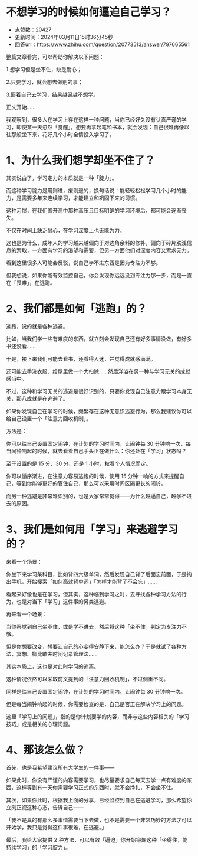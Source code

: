 # 不想学习的时候如何逼迫自己学习？
- 点赞数：20427
- 更新时间：2024年03月11日15时36分45秒
- 回答url：https://www.zhihu.com/question/20773513/answer/797665561
<body>
 <p>整篇文章看完<span><span>，</span></span>可以帮助你解决以下问题<span><span>：</span></span></p>
 <p>1.想学习但是坐不住<span><span>，</span></span>缺乏耐心<span><span>；</span></span></p>
 <p>2.只要学习<span><span>，</span></span>就会想去做别的事<span><span>；</span></span></p>
 <p>3.逼着自己去学习<span><span>，</span></span>结果越逼越不想学<span><span>。</span></span></p>
 <p>正文开始……</p>
 <p>我观察到<span><span>，</span></span>很多人在学习上存在这样一种问题<span><span>，</span></span>当你已经好久没有认真严谨的学习<span><span>，</span></span>即使某一天忽然<span><span>「</span></span>觉醒<span><span>」</span></span><span><span>，</span></span>想要再拿起笔和书本<span><span>，</span></span>就会发现<span><span>：</span></span>自己很难再像以往那般坐下来<span><span>，</span></span>花好几个小时全情投入学习了<span><span>。</span></span></p>
 <h1>1<span><span>、</span></span>为什么我们想学却坐不住了<span><span>？</span></span></h1>
 <p>其实说白了<span><span>，</span></span>学习定力的本质就是一种<span><span>「</span></span>腚力<span><span>」</span></span><span><span>。</span></span></p>
 <p>而这种学习腚力是用则进<span><span>，</span></span>废则退的<span><span>，</span></span>换句话说<span><span>：</span></span>能轻轻松松学习几个小时的能力<span><span>，</span></span>是需要多年来连续学习<span><span>，</span></span>才能建立和巩固下来的习惯<span><span>。</span></span></p>
 <p>这种习惯<span><span>，</span></span>在我们离开高中那种高压且目标明确的学习环境后<span><span>，</span></span>都可能会逐渐丧失<span><span>。</span></span></p>
 <p>不仅在时间上缺乏耐心<span><span>，</span></span>在学习深度上也无能为力<span><span>。</span></span></p>
 <p>这也是为什么<span><span>，</span></span>成年人的学习越来越偏向于对边角余料的修补<span><span>，</span></span>偏向于碎片肤浅信息的索取<span><span>，</span></span>一方面有学习的渴望和需要<span><span>，</span></span>但另一方面他们对深度内容又索求无力<span><span>。</span></span></p>
 <p>看到这里很多人可能会反驳<span><span>，</span></span>说自己学不进东西是因为专注力不够<span><span>。</span></span></p>
 <p>但我想说<span><span>，</span></span>如果你能有效监控自己<span><span>，</span></span>你会发现你远远没到专注力那一步<span><span>，</span></span>而是一直在<span><span>「</span></span>畏难<span><span>」</span></span><span><span>，</span></span>在逃跑<span><span>。</span></span></p>
 <h1>2<span><span>、</span></span>我们都是如何<span><span>「</span></span>逃跑<span><span>」</span></span>的<span><span>？</span></span></h1>
 <p>逃跑<span><span>，</span></span>说的就是各种逃避<span><span>。</span></span></p>
 <p>比如<span><span>，</span></span>当我们学一些有难度的东西<span><span>，</span></span>就立刻会发现自己还有好多事情没做<span><span>，</span></span>有好多书还没看……</p>
 <p>于是<span><span>，</span></span>接下来我们可能去看书<span><span>，</span></span>还看得入迷<span><span>，</span></span>并觉得成就感满满<span><span>。</span></span></p>
 <p>还可能去手洗衣服<span><span>、</span></span>给屋里做一个大扫除……然后洋溢在另一种与学习无关的成就感当中<span><span>。</span></span></p>
 <p>不过<span><span>，</span></span>这种和学习无关的逃避是很好识别的<span><span>，</span></span>只要你发现自己注意力跟学习本身无关<span><span>，</span></span>那八成就是在逃避了<span><span>。</span></span></p>
 <p>如果你发现自己在学习的时候<span><span>，</span></span>频繁存在这种无意识逃避行为<span><span>，</span></span>那么我建议你可以给自己设置一个<span><span>「</span></span>注意力回收机制<span><span>」</span></span><span><span>。</span></span></p>
 <p>方法是<span><span>：</span></span></p>
 <p>你可以给自己设置固定闹钟<span><span>，</span></span>在计划的学习时间内<span><span>，</span></span>让闹钟每 30 分钟响一次<span><span>，</span></span>每当闹钟响起的时候<span><span>，</span></span>就去看看自己手头正在做什么<span><span>：</span></span>你还处在<span><span>「</span></span>学习<span><span>」</span></span>状态吗<span><span>？</span></span></p>
 <p>至于设置的是 15 分<span><span>、</span></span>30 分<span><span>、</span></span>还是 1 小时<span><span>，</span></span>权看个人情况而定<span><span>。</span></span></p>
 <p>你可以循序渐进<span><span>，</span></span>在注意力容易逃跑的时候<span><span>，</span></span>使用 15 分钟一响的方式来提醒自己<span><span>，</span></span>等到你能够更好的管住自己<span><span>，</span></span>那么可以采用时间区隔更长的闹铃<span><span>。</span></span></p>
 <p>而另一种逃避是非常难识别的<span><span>，</span></span>也是大家常常觉得——为什么越逼自己<span><span>，</span></span>越学不进去的原因<span><span>。</span></span></p>
 <h1>3<span><span>、</span></span>我们是如何用<span><span>「</span></span>学习<span><span>」</span></span>来逃避学习的<span><span>？</span></span></h1>
 <p>来看一个场景<span><span>：</span></span></p>
 <p>你坐下来学习某科目<span><span>，</span></span>比如背四六级单词<span><span>，</span></span>然后发现自己背了后面忘前面<span><span>，</span></span>于是掏出手机<span><span>，</span></span>开始搜索<span><span>「</span></span>如何高效背单词<span><span>」</span></span><span><span>「</span></span>怎样才能背了不会忘<span><span>」</span></span>……</p>
 <p>看起来好像也是在学习<span><span>，</span></span>但其实<span><span>，</span></span>这种临到学习之时<span><span>，</span></span>去寻找各种学习方法的行为<span><span>，</span></span>也是对当下<span><span>「</span></span>学习<span><span>」</span></span>这件事的另类逃避<span><span>。</span></span></p>
 <p>再来看一个场景<span><span>：</span></span></p>
 <p>当你察觉到自己坐不住<span><span>，</span></span>或是学不进去<span><span>，</span></span>然后将这种<span><span>「</span></span>坐不住<span><span>」</span></span>判定为专注力不够<span><span>。</span></span></p>
 <p>但是你想要改变<span><span>，</span></span>想要让自己的心变得安静下来<span><span>，</span></span>能怎么办<span><span>？</span></span>于是就试了各种方法<span><span>，</span></span>冥想<span><span>、</span></span>柳比歇夫时间记录管理法……</p>
 <p>其实本质上<span><span>，</span></span>这也是对此时学习的逃离<span><span>。</span></span></p>
 <p>这种情况依然可以采取前文提到的<span><span>「</span></span>注意力回收机制<span><span>」</span></span><span><span>，</span></span>不过侧重不同<span><span>。</span></span></p>
 <p>同样是给自己设置固定闹钟<span><span>，</span></span>在计划的学习时间内<span><span>，</span></span>让闹钟每 30 分钟响一次<span><span>。</span></span></p>
 <p>但是每当闹钟响起的时候<span><span>，</span></span>你需要检查的是<span><span>，</span></span>自己是否正在解决学习上的问题<span><span>。</span></span></p>
 <p>这里<span><span>「</span></span>学习上的问题<span><span>」</span></span><span><span>，</span></span>指的是你计划要学的内容<span><span>，</span></span>而非与这些内容相关的<span><span>「</span></span>学习技巧<span><span>」</span></span>或是相关的心理问题<span><span>。</span></span></p>
 <h1>4<span><span>、</span></span>那该怎么做<span><span>？</span></span></h1>
 <p>首先<span><span>，</span></span>也是我希望建议所有大学生的一件事——</p>
 <p>如果此时<span><span>，</span></span>你没有严谨的内容需要学习<span><span>，</span></span>也尽量要求自己每天去学一点有难度的东西<span><span>，</span></span>这样等到有一天你需要学习正式的东西时<span><span>，</span></span>就不会挣扎<span><span>，</span></span>不会坐不住<span><span>。</span></span></p>
 <p>其次<span><span>，</span></span>如果你此时<span><span>，</span></span>根据我上面的分享<span><span>，</span></span>已经监控到自己在逃避学习<span><span>，</span></span>那么希望你立刻正视这种心态<span><span>，</span></span>告诉自己——</p>
 <p><span><span>「</span></span>我不是真的有那么多事情需要当下去做<span><span>，</span></span>也不是需要一个非常巧妙的方法才可以开始学<span><span>，</span></span>我只是觉得这件事很难<span><span>，</span></span>在逃避<span><span>。</span></span><span><span>」</span></span></p>
 <p>最后<span><span>，</span></span>我给大家提供 2 种方法<span><span>，</span></span>可以有效<span><span>「</span></span>逼迫<span><span>」</span></span>你开始锻炼这种<span><span>「</span></span>坐得住<span><span>，</span></span>能持续学习<span><span>」</span></span>的<span><span>「</span></span>学习腚力<span><span>」</span></span><span><span>。</span></span></p>
</body>